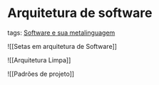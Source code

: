# Arquitetura de software
tags: [Software e sua metalinguagem](Software%20e%20sua%20metalinguagem.md) 


![[Setas em arquitetura de Software]]


![[Arquitetura Limpa]]


![[Padrões de projeto]]

